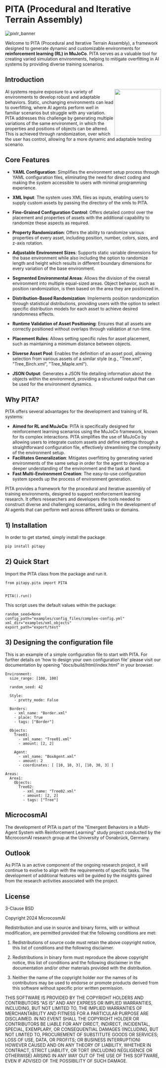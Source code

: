 # PITA (Procedural and Iterative Terrain Assembly)
![pixlr_banner](https://raw.githubusercontent.com/microcosmAI/pita/8e2a540ac5aeac5f2d3784c38e6a2a6d32dab7d9/static/banner.png)

Welcome to PITA (Procedural and Iterative Terrain Assembly), a framework designed to generate dynamic and customizable environments for **reinforcement learning (RL) in MuJoCo**. PITA serves as a valuable tool for creating varied simulation environments, helping to mitigate overfitting in AI systems by providing diverse training scenarios.

Introduction
------------
<img align="right" width="150" src="https://raw.githubusercontent.com/microcosmAI/pita/8e2a540ac5aeac5f2d3784c38e6a2a6d32dab7d9/static/pitabot.png">

AI systems require exposure to a variety of environments to develop robust and adaptable behaviors. Static, unchanging environments can lead to overfitting, where AI agents perform well in familiar scenarios but struggle with any variation. PITA addresses this challenge by generating multiple variations of the same environment, in which the properties and positions of objects can be altered. This is achieved through randomization, over which the user has control, allowing for a more dynamic and adaptable testing scenario.

Core Features
---------------

- **YAML Configuration**: Simplifies the environment setup process through YAML configuration files, eliminating the need for direct coding and making the system accessible to users with minimal programming experience.

- **XML Input**: The system uses XML files as inputs, enabling users to supply custom assets by passing the directory of the xmls to PITA.

- **Fine-Grained Configuration Control**: Offers detailed control over the placement and properties of assets with the additional capability to randomize these aspects as required.

- **Property Randomization**: Offers the ability to randomize various properties of every asset, including position, number, colors, sizes, and z-axis rotation.

- **Adjustable Environment Sizes**: Supports static variable dimensions for the base environment while also including the option to randomize length and height which results in different boundary dimensions for every variation of the base environment.

- **Segmented Environmental Areas**: Allows the division of the overall environment into multiple equal-sized areas. Object behavior, such as position randomization, is then based on the area they are positioned in.

- **Distribution-Based Randomization**: Implements position randomization through statistical distributions, providing users with the option to select specific distribution models for each asset to achieve desired randomness effects.

- **Runtime Validation of Asset Positioning**: Ensures that all assets are correctly positioned without overlaps through validation at run-time.

- **Placement Rules**: Allows setting specific rules for asset placement, such as maintaining a minimum distance between objects.

- **Diverse Asset Pool**: Enables the definition of an asset pool, allowing selection from various assets of a similar style (e.g., "Tree.xml", "Tree_Birch.xml", "Tree_Maple.xml").

- **JSON Output**: Generates a JSON file detailing information about the objects within the environment, providing a structured output that can be used for the environment dynamics.


Why PITA?
---------

PITA offers several advantages for the development and training of RL systems:

- **Aimed for RL and MuJoCo**: PITA is specifically designed for reinforcement learning scenarios using the MuJoCo framework, known for its complex interactions. PITA simplifies the use of MuJoCo by allowing users to integrate custom assets and define settings through a straightforward configuration file, effectively streamlining the complexity of the environment setup.
- **Facilitates Generalization**: Mitigates overfitting by generating varied environments of the same setup in order for the agent to develop a deeper understanding of the environment and the task at hand.
- **Fast Multi-Environment Creation**: The easy-to-use configuration system speeds up the process of environment generation.

PITA provides a framework for the procedural and iterative assembly of training environments, designed to support reinforcement learning research. It offers researchers and developers the tools needed to construct diverse and challenging scenarios, aiding in the development of AI agents that can perform well across different tasks or domains.

## 1) Installation
In order to get started, simply install the package

```bash
pip install pitapy
```

## 2) Quick Start

Import the PITA class from the package and run it.

```shell
from pitapy.pita import PITA


PITA().run()
```

This script uses the default values within the package:
```shell
random_seed=None
config_path="examples/config_files/complex-config.yml"
xml_dir="examples/xml_objects"
export_path="export/test"
```

## 3) Designing the configuration file 

This is an example of a simple configuration file to start with PITA. For further details on 'how to design your own configuration file' please visit our documentation by opening
"docs/build/html/index.html" in your browser.
```
Environment:
  size_range: [100, 100]

  random_seed: 42

  Style:
    - pretty_mode: False

  Borders:
    - xml_name: "Border.xml"
    - place: True
    - tags: ["Border"]

  Objects:
    Tree01:
      - xml_name: "Tree01.xml"
      - amount: [2, 2]

    Agent:
      - xml_name: "BoxAgent.xml"
      - amount: 2
      - coordinates: [ [10, 10, 3], [10, 30, 3] ]

Areas:
  Area1:
    Objects:
      Tree02:
        - xml_name: "Tree02.xml"
        - amount: [2, 2]
        - tags: ["Tree"]
```

## MicrocosmAI
The development of PITA is part of the "Emergent Behaviors in a Multi-Agent System with Reinforcement Learning" study project conducted by the MicrocosmAI research group at the University of Osnabrück, Germany.

## Outlook
As PITA is an active component of the ongoing research project, it will continue to evolve to align with the requirements of specific tasks. The development of additional features will be guided by the insights gained from the research activities associated with the project.

## License
3-Clause BSD

Copyright 2024 MicrocosmAI

Redistribution and use in source and binary forms, with or without modification, are permitted provided that the following conditions are met:

1. Redistributions of source code must retain the above copyright notice, this list of conditions and the following disclaimer.

2. Redistributions in binary form must reproduce the above copyright notice, this list of conditions and the following disclaimer in the documentation and/or other materials provided with the distribution.

3. Neither the name of the copyright holder nor the names of its contributors may be used to endorse or promote products derived from this software without specific prior written permission.

THIS SOFTWARE IS PROVIDED BY THE COPYRIGHT HOLDERS AND CONTRIBUTORS “AS IS” AND ANY EXPRESS OR IMPLIED WARRANTIES, INCLUDING, BUT NOT LIMITED TO, THE IMPLIED WARRANTIES OF MERCHANTABILITY AND FITNESS FOR A PARTICULAR PURPOSE ARE DISCLAIMED. IN NO EVENT SHALL THE COPYRIGHT HOLDER OR CONTRIBUTORS BE LIABLE FOR ANY DIRECT, INDIRECT, INCIDENTAL, SPECIAL, EXEMPLARY, OR CONSEQUENTIAL DAMAGES (INCLUDING, BUT NOT LIMITED TO, PROCUREMENT OF SUBSTITUTE GOODS OR SERVICES; LOSS OF USE, DATA, OR PROFITS; OR BUSINESS INTERRUPTION) HOWEVER CAUSED AND ON ANY THEORY OF LIABILITY, WHETHER IN CONTRACT, STRICT LIABILITY, OR TORT (INCLUDING NEGLIGENCE OR OTHERWISE) ARISING IN ANY WAY OUT OF THE USE OF THIS SOFTWARE, EVEN IF ADVISED OF THE POSSIBILITY OF SUCH DAMAGE.
